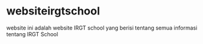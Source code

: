 # websiteirgtschool
website ini adalah website IRGT school yang berisi tentang semua informasi tentang IRGT School
